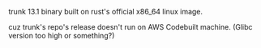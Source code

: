 trunk 13.1 binary built on rust's official x86_64 linux image.

cuz trunk's repo's release doesn't run on AWS Codebuilt machine. (Glibc version too high or something?)
